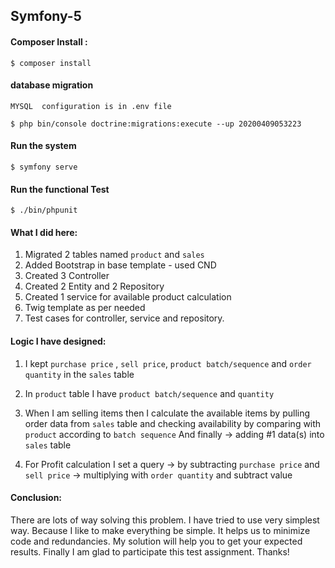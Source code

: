 ## Symfony-5


#### Composer Install : 

    $ composer install

#### database migration
    MYSQL  configuration is in .env file

    $ php bin/console doctrine:migrations:execute --up 20200409053223

#### Run the system 

    $ symfony serve
     
#### Run the functional Test

    $ ./bin/phpunit


#### What I did here:

1. Migrated 2 tables named `product` and `sales`
2. Added Bootstrap in base template - used CND
3. Created 3 Controller 
4. Created 2 Entity and 2 Repository 
5. Created 1 service for available product calculation
6. Twig template as per needed 
7. Test cases for controller, service and repository. 

#### Logic I have designed:

1. I kept `purchase price` , `sell price`,
   `product batch/sequence` and `order quantity` 
   in the `sales` table
2. In `product` table  I have `product batch/sequence` and `quantity`

3. When I am selling items then I calculate the available items 
   by pulling order data from `sales` table and checking availability
   by comparing with `product` according to `batch sequence`
   And finally -> adding #1 data(s) into `sales` table
4. For Profit calculation I set a query 
   -> by subtracting `purchase price` and `sell price`
   -> multiplying with `order quantity` and subtract value

#### Conclusion:

There are lots of way solving this problem. I have tried to use very simplest way.
Because I like to make everything be simple. It helps us to minimize code and redundancies. 
My solution will help you to get your expected results. 
Finally I am glad to participate this test assignment.
Thanks!
